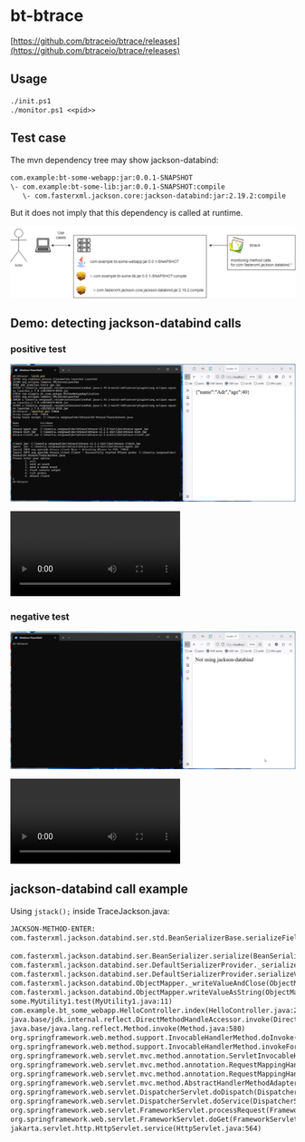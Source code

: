 # bt-btrace

[https://github.com/btraceio/btrace/releases](https://github.com/btraceio/btrace/releases)

## Usage

```
./init.ps1
./monitor.ps1 <<pid>>
```

## Test case

The mvn dependency tree may show jackson-databind:
```
com.example:bt-some-webapp:jar:0.0.1-SNAPSHOT
\- com.example:bt-some-lib:jar:0.0.1-SNAPSHOT:compile
   \- com.fasterxml.jackson.core:jackson-databind:jar:2.19.2:compile
```

But it does not imply that this dependency is called at runtime.

![test_case.drawio](./docs/test_case.drawio.png?raw=true)

## Demo: detecting jackson-databind calls

### positive test

![calling-jackson-databind gif](./docs/calling-jackson-databind.gif?raw=true)

![calling-jackson-databind.webm](./docs/calling-jackson-databind.webm?raw=true)

### negative test

![not-calling-jackson-databind gif](./docs/not-calling-jackson-databind.gif?raw=true)

![not-calling-jackson-databind.webm](./docs/not-calling-jackson-databind.webm?raw=true)

## jackson-databind call example

Using `jstack();` inside TraceJackson.java:

```
JACKSON-METHOD-ENTER: com.fasterxml.jackson.databind.ser.std.BeanSerializerBase.serializeFields

com.fasterxml.jackson.databind.ser.BeanSerializer.serialize(BeanSerializer.java:183)
com.fasterxml.jackson.databind.ser.DefaultSerializerProvider._serialize(DefaultSerializerProvider.java:503)
com.fasterxml.jackson.databind.ser.DefaultSerializerProvider.serializeValue(DefaultSerializerProvider.java:342)
com.fasterxml.jackson.databind.ObjectMapper._writeValueAndClose(ObjectMapper.java:4859)
com.fasterxml.jackson.databind.ObjectMapper.writeValueAsString(ObjectMapper.java:4079)
some.MyUtility1.test(MyUtility1.java:11)
com.example.bt_some_webapp.HelloController.index(HelloController.java:21)
java.base/jdk.internal.reflect.DirectMethodHandleAccessor.invoke(DirectMethodHandleAccessor.java:103)
java.base/java.lang.reflect.Method.invoke(Method.java:580)
org.springframework.web.method.support.InvocableHandlerMethod.doInvoke(InvocableHandlerMethod.java:258)
org.springframework.web.method.support.InvocableHandlerMethod.invokeForRequest(InvocableHandlerMethod.java:191)
org.springframework.web.servlet.mvc.method.annotation.ServletInvocableHandlerMethod.invokeAndHandle(ServletInvocableHandlerMethod.java:118)
org.springframework.web.servlet.mvc.method.annotation.RequestMappingHandlerAdapter.invokeHandlerMethod(RequestMappingHandlerAdapter.java:991)
org.springframework.web.servlet.mvc.method.annotation.RequestMappingHandlerAdapter.handleInternal(RequestMappingHandlerAdapter.java:896)
org.springframework.web.servlet.mvc.method.AbstractHandlerMethodAdapter.handle(AbstractHandlerMethodAdapter.java:87)
org.springframework.web.servlet.DispatcherServlet.doDispatch(DispatcherServlet.java:1089)
org.springframework.web.servlet.DispatcherServlet.doService(DispatcherServlet.java:979)
org.springframework.web.servlet.FrameworkServlet.processRequest(FrameworkServlet.java:1014)
org.springframework.web.servlet.FrameworkServlet.doGet(FrameworkServlet.java:903)
jakarta.servlet.http.HttpServlet.service(HttpServlet.java:564)
```